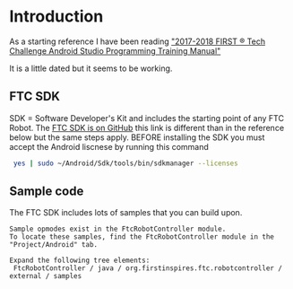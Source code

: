 # Introduction

As a starting reference I have been reading ["2017-2018 FIRST ® Tech Challenge Android Studio Programming Training Manual"](https://www.firstinspires.org/sites/default/files/uploads/resource_library/ftc/android-studio-tutorial.pdf)

It is a little dated but it seems to be working.

## FTC SDK

SDK = Software Developer's Kit and includes the starting point of any FTC Robot.  The [FTC SDK is on GitHub](https://github.com/FIRST-Tech-Challenge/SkyStone)
this link is different than in the reference below but the same steps apply.  BEFORE installing the SDK you must accept
the Android liscnese by running this command

```bash
 yes | sudo ~/Android/Sdk/tools/bin/sdkmanager --licenses
```
## Sample code

The FTC SDK includes lots of samples that you can build upon.

```
Sample opmodes exist in the FtcRobotController module.
To locate these samples, find the FtcRobotController module in the "Project/Android" tab.

Expand the following tree elements:
 FtcRobotController / java / org.firstinspires.ftc.robotcontroller / external / samples
 ```

